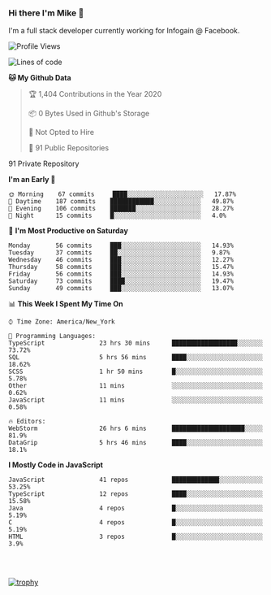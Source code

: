 ### Hi there I'm Mike 👋
I'm a full stack developer currently working for Infogain @ Facebook.

<!--START_SECTION:waka-->
![Profile Views](http://img.shields.io/badge/Profile%20Views-4-blue)

![Lines of code](https://img.shields.io/badge/From%20Hello%20World%20I%27ve%20Written-1.1%20million%20lines%20of%20code-blue)

**🐱 My Github Data** 

> 🏆 1,404 Contributions in the Year 2020
 > 
> 📦 0 Bytes Used in Github's Storage 
 > 
> 🚫 Not Opted to Hire
 > 
> 📜 91 Public Repositories 
 > 
91 Private Repository 
 > 
**I'm an Early 🐤** 

```text
🌞 Morning    67 commits     ████░░░░░░░░░░░░░░░░░░░░░   17.87% 
🌆 Daytime    187 commits    ████████████░░░░░░░░░░░░░   49.87% 
🌃 Evening    106 commits    ███████░░░░░░░░░░░░░░░░░░   28.27% 
🌙 Night      15 commits     █░░░░░░░░░░░░░░░░░░░░░░░░   4.0%

```
📅 **I'm Most Productive on Saturday** 

```text
Monday       56 commits     ███░░░░░░░░░░░░░░░░░░░░░░   14.93% 
Tuesday      37 commits     ██░░░░░░░░░░░░░░░░░░░░░░░   9.87% 
Wednesday    46 commits     ███░░░░░░░░░░░░░░░░░░░░░░   12.27% 
Thursday     58 commits     ███░░░░░░░░░░░░░░░░░░░░░░   15.47% 
Friday       56 commits     ███░░░░░░░░░░░░░░░░░░░░░░   14.93% 
Saturday     73 commits     ████░░░░░░░░░░░░░░░░░░░░░   19.47% 
Sunday       49 commits     ███░░░░░░░░░░░░░░░░░░░░░░   13.07%

```


📊 **This Week I Spent My Time On** 

```text
⌚︎ Time Zone: America/New_York

💬 Programming Languages: 
TypeScript               23 hrs 30 mins      ██████████████████░░░░░░░   73.72% 
SQL                      5 hrs 56 mins       ████░░░░░░░░░░░░░░░░░░░░░   18.62% 
SCSS                     1 hr 50 mins        █░░░░░░░░░░░░░░░░░░░░░░░░   5.78% 
Other                    11 mins             ░░░░░░░░░░░░░░░░░░░░░░░░░   0.62% 
JavaScript               11 mins             ░░░░░░░░░░░░░░░░░░░░░░░░░   0.58%

🔥 Editors: 
WebStorm                 26 hrs 6 mins       ████████████████████░░░░░   81.9% 
DataGrip                 5 hrs 46 mins       ████░░░░░░░░░░░░░░░░░░░░░   18.1%

```

**I Mostly Code in JavaScript** 

```text
JavaScript               41 repos            █████████████░░░░░░░░░░░░   53.25% 
TypeScript               12 repos            ████░░░░░░░░░░░░░░░░░░░░░   15.58% 
Java                     4 repos             █░░░░░░░░░░░░░░░░░░░░░░░░   5.19% 
C                        4 repos             █░░░░░░░░░░░░░░░░░░░░░░░░   5.19% 
HTML                     3 repos             █░░░░░░░░░░░░░░░░░░░░░░░░   3.9%

```



<!--END_SECTION:waka-->

##### &nbsp;
[![trophy](https://github-profile-trophy.vercel.app/?username=uptonm&theme=dracula)](https://github.com/ryo-ma/github-profile-trophy)

